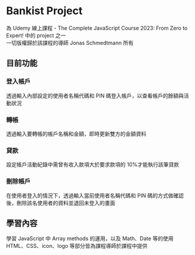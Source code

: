 # Bankist Project

為 Udemy 線上課程 - The Complete JavaScript Course 2023: From Zero to Expert! 中的 project 之一  
一切版權歸於該課程的導師 Jonas Schmedtmann 所有

## 目前功能

### 登入帳戶

透過輸入內部設定的使用者名稱代碼和 PIN 碼登入帳戶，以查看帳戶的餘額與活動狀況

### 轉帳

透過輸入要轉帳的帳戶名稱和金額，即時更新雙方的金額資料

### 貸款

設定帳戶活動紀錄中需曾有收入款項大於要求款項的 10%才能執行該筆貸款

### 刪除帳戶

在使用者登入的情況下，透過輸入當前使用者名稱代碼和 PIN 碼的方式做確認後，刪除該名使用者的資料並退回未登入的畫面

## 學習內容

學習 JavaScript 中 Array methods 的運用，以及 Math、Date 等的使用  
HTML、CSS、icon、logo 等部分皆為課程導師於課程中提供
